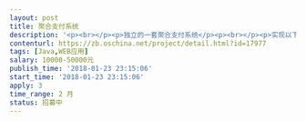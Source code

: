```yaml
---                
layout: post       
title: 聚合支付系统           
description: '<p><br></p><p>独立的一套聚合支付系统</p><p><br></p><p>实现以下功能：</p><p>1、接入微信支付，支付宝支付，能兼容微信/支付宝服务商模式（不懂服务商模式的请查阅百度）</p><p>2、订单查询功能</p><p>3、支付配置功能</p><p>4、财务对账功能</p><p>5、多门店收款功能</p><p>6、平台兼容多商户接入</p><p><br></p><p><br></p><p>案例接口：http://www.polyapi.com/Api/Index?method=Differ.JH.Trade.Pay</p><p><br></p><p>要求：前后端分离，使用Java编写，需要交付源码。</p>'     
contenturl: https://zb.oschina.net/project/detail.html?id=17977      
tags: [Java,WEB应用]            
salary: 10000-50000元          
publish_time: '2018-01-23 23:15:06'         
start_time: '2018-01-23 23:15:06'           
apply: 3                   
time_range: 2 月              
status: 招募中                  
---                 
```

